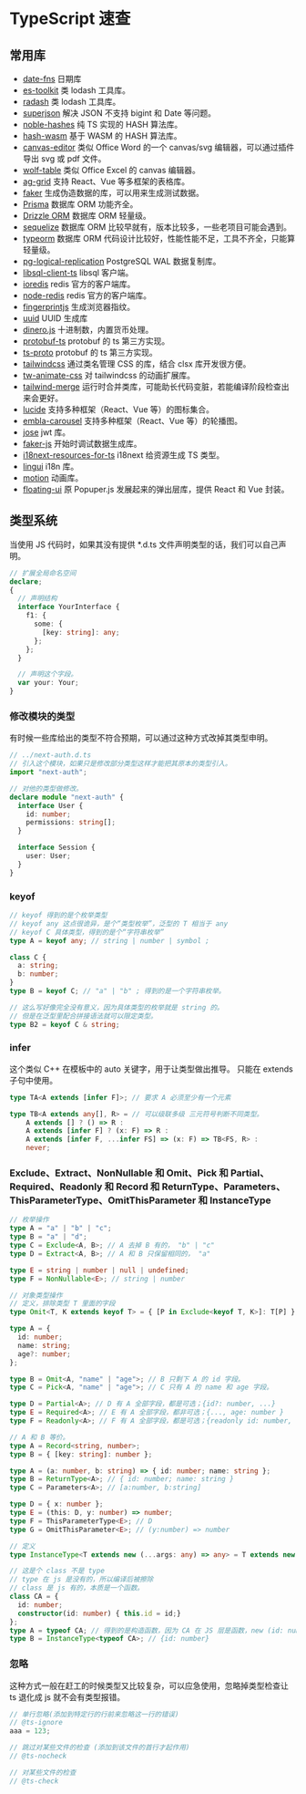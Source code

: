 # TypeScript 速查

## 常用库

- [date-fns](https://github.com/date-fns/date-fns) 日期库
- [es-toolkit](https://github.com/toss/es-toolkit) 类 lodash 工具库。
- [radash](https://github.com/sodiray/radash) 类 lodash 工具库。
- [superjson](https://github.com/flightcontrolhq/superjson) 解决 JSON 不支持 bigint 和 Date 等问题。
- [noble-hashes](https://github.com/paulmillr/noble-hashes) 纯 TS 实现的 HASH 算法库。
- [hash-wasm](https://github.com/Daninet/hash-wasm) 基于 WASM 的 HASH 算法库。
- [canvas-editor](https://github.com/Hufe921/canvas-editor) 类似 Office Word 的一个 canvas/svg 编辑器，可以通过插件导出 svg 或 pdf 文件。
- [wolf-table](https://github.com/wolf-table/table) 类似 Office Excel 的 canvas 编辑器。
- [ag-grid](https://github.com/ag-grid/ag-grid) 支持 React、Vue 等多框架的表格库。
- [faker](https://github.com/faker-js/faker) 生成伪造数据的库，可以用来生成测试数据。
- [Prisma](https://github.com/prisma/prisma) 数据库 ORM 功能齐全。
- [Drizzle ORM](https://github.com/drizzle-team/drizzle-orm) 数据库 ORM 轻量级。
- [sequelize](https://github.com/sequelize/sequelize) 数据库 ORM 比较早就有，版本比较多，一些老项目可能会遇到。
- [typeorm](https://github.com/typeorm/typeorm) 数据库 ORM 代码设计比较好，性能性能不足，工具不齐全，只能算轻量级。
- [pg-logical-replication](https://github.com/kibae/pg-logical-replication) PostgreSQL WAL 数据复制库。
- [libsql-client-ts](https://github.com/tursodatabase/libsql-client-ts) libsql 客户端。
- [ioredis](https://github.com/redis/ioredis) redis 官方的客户端库。
- [node-redis](https://github.com/redis/node-redis) redis 官方的客户端库。
- [fingerprintjs](https://github.com/fingerprintjs/fingerprintjs) 生成浏览器指纹。
- [uuid](https://github.com/uuidjs/uuid) UUID 生成库
- [dinero.js](https://github.com/dinerojs/dinero.js) 十进制数，内置货币处理。
- [protobuf-ts](https://github.com/timostamm/protobuf-ts) protobuf 的 ts 第三方实现。
- [ts-proto](https://github.com/stephenh/ts-proto) protobuf 的 ts 第三方实现。
- [tailwindcss](https://github.com/tailwindlabs/tailwindcss) 通过类名管理 CSS 的库，结合 clsx 库开发很方便。
- [tw-animate-css](https://github.com/Wombosvideo/tw-animate-css) 对 tailwindcss 的动画扩展库。
- [tailwind-merge](https://github.com/dcastil/tailwind-merge) 运行时合并类库，可能助长代码变脏，若能编译阶段检查出来会更好。
- [lucide](https://github.com/lucide-icons/lucide) 支持多种框架（React、Vue 等）的图标集合。
- [embla-carousel](https://github.com/davidjerleke/embla-carousel) 支持多种框架（React、Vue 等）的轮播图。
- [jose](https://github.com/panva/jose) jwt 库。
- [faker-js](https://github.com/faker-js/faker) 开始时调试数据生成库。
- [i18next-resources-for-ts]() i18next 给资源生成 TS 类型。
- [lingui](https://github.com/lingui/js-lingui) i18n 库。
- [motion](https://github.com/motiondivision/motion) 动画库。
- [floating-ui](https://github.com/floating-ui/floating-ui) 原 Popuper.js 发展起来的弹出层库，提供 React 和 Vue 封装。

## 类型系统

当使用 JS 代码时，如果其没有提供 \*.d.ts 文件声明类型的话，我们可以自己声明。

```ts
// 扩展全局命名空间
declare;
{
  // 声明结构
  interface YourInterface {
    f1: {
      some: {
        [key: string]: any;
      };
    };
  }

  // 声明这个字段。
  var your: Your;
}
```

### 修改模块的类型

有时候一些库给出的类型不符合预期，可以通过这种方式改掉其类型申明。

```ts
// ../next-auth.d.ts
// 引入这个模块，如果只是修改部分类型这样才能把其原本的类型引入。
import "next-auth";

// 对他的类型做修改。
declare module "next-auth" {
  interface User {
    id: number;
    permissions: string[];
  }

  interface Session {
    user: User;
  }
}
```

### keyof

```typescript
// keyof 得到的是个枚举类型
// keyof any 这点很诡异，是个“类型枚举”，泛型的 T 相当于 any
// keyof C 具体类型，得到的是个“字符串枚举”
type A = keyof any; // string | number | symbol ;

class C {
  a: string;
  b: number;
}
type B = keyof C; // "a" | "b" ; 得到的是一个字符串枚举。

// 这么写好像完全没有意义，因为具体类型的枚举就是 string 的。
// 但是在泛型里配合拼接语法就可以限定类型。
type B2 = keyof C & string;
```

### infer

这个类似 C++ 在模板中的 auto 关键字，用于让类型做出推导。
只能在 extends 子句中使用。

```ts
type TA<A extends [infer F]>; // 要求 A 必须至少有一个元素

type TB<A extends any[], R> = // 可以级联多级 三元符号判断不同类型。
    A extends [] ? () => R :
    A extends [infer F] ? (x: F) => R :
    A extends [infer F, ...infer FS] => (x: F) => TB<FS, R> :
    never;
```

### Exclude、Extract、NonNullable 和 Omit、Pick 和 Partial、Required、Readonly 和 Record 和 ReturnType、Parameters、ThisParameterType、OmitThisParameter 和 InstanceType

```ts
// 枚举操作
type A = "a" | "b" | "c";
type B = "a" | "d";
type C = Exclude<A, B>; // A 去掉 B 有的， "b" | "c"
type D = Extract<A, B>; // A 和 B 只保留相同的， "a"

type E = string | number | null | undefined;
type F = NonNullable<E>; // string | number
```

```ts
// 对象类型操作
// 定义，排除类型 T 里面的字段
type Omit<T, K extends keyof T> = { [P in Exclude<keyof T, K>]: T[P] };

type A = {
  id: number;
  name: string;
  age?: number;
};

type B = Omit<A, "name" | "age">; // B 只剩下 A 的 id 字段。
type C = Pick<A, "name" | "age">; // C 只有 A 的 name 和 age 字段。

type D = Partial<A>; // D 有 A 全部字段，都是可选；{id?: number, ...}
type E = Required<A>; // E 有 A 全部字段，都非可选；{..., age: number }
type F = Readonly<A>; // F 有 A 全部字段，都是可选；{readonly id: number, ...}
```

```ts
// A 和 B 等价。
type A = Record<string, number>;
type B = { [key: string]: number };
```

```ts
type A = (a: number, b: string) => { id: number; name: string };
type B = ReturnType<A>; // { id: number; name: string }
type C = Parameters<A>; // [a:number, b:string]

type D = { x: number };
type E = (this: D, y: number) => number;
type F = ThisParameterType<E>; // D
type G = OmitThisParameter<E>; // (y:number) => number
```

```ts
// 定义
type InstanceType<T extends new (...args: any) => any> = T extends new (...args: any) => infer R ? R : any;

// 这是个 class 不是 type
// type 在 js 是没有的，所以编译后被擦除
// class 是 js 有的，本质是一个函数。
class CA = {
  id: number;
  constructor(id: number) { this.id = id;}
};
type A = typeof CA; // 得到的是构造函数，因为 CA 在 JS 层是函数，new (id: number) => CA
type B = InstanceType<typeof CA>; // {id: number}
```

### 忽略

这种方式一般在赶工的时候类型又比较复杂，可以应急使用，忽略掉类型检查让 ts 退化成 js 就不会有类型报错。

```ts
// 单行忽略(添加到特定行的行前来忽略这一行的错误)
// @ts-ignore
aaa = 123;

// 跳过对某些文件的检查 (添加到该文件的首行才起作用)
// @ts-nocheck

// 对某些文件的检查
// @ts-check
```
